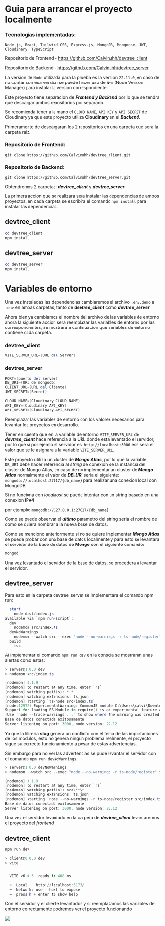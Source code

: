 # Guia para arrancar el proyecto localmente

### Tecnologias implementadas:

`Node.js, React, Tailwind CSS, Express.js, MongoDB, Mongoose, JWT, Cloudinary, TypeScript`

Repositorio de Frontend - https://github.com/Calvinuhh/devtree_client

Repositorio de Backend - https://github.com/Calvinuhh/devtree_server

La version de `Node` utilizada para la prueba es la version `22.11.0`, en caso de no contar con esa version se puede hacer uso de `Nvm` (Node Version Manager) para instalar la version correspondiente.

Este proyecto tiene separacion de **_Frontend y Backend_** por lo que se tendra que descargar ambos repositorios por separado.

Se recomienda tener a la mano el `CLOUD NAME`, `API KEY` y `API SECRET` de Cloudinary ya que este proyecto utiliza **Cloudinary** en el **_Backend_**.

Primeramente de descargaran los 2 repositorios en una carpeta que sera la carpeta raiz.

### Repositorio de Frontend:

```
git clone https://github.com/Calvinuhh/devtree_client.git
```

### Repositorio de Backend:

```
git clone https://github.com/Calvinuhh/devtree_server.git
```

Obtendremos 2 carpetas: **_devtree_client_** y **_devtree_server_**

La primera accion que se realizara sera instalar las dependencias de ambos proyectos, en cada carpeta se escribira el comando `npm install` para instalar las dependencias.

## devtree_client

```powershell
cd devtree_client
npm install
```

## devtree_server

```powershell
cd devtree_server
npm install
```

# Variables de entorno

Una vez instaladas las dependencias cambiaremos el archivo `.env.demo` a `.env` en ambas carpetas, tanto de **_devtree_client_** como **_devtree_server_**

Ahora bien ya cambiamos el nombre del archivo de las variables de entorno ahora la siguiente accion sera reemplazar las variables de entorno por las correspondientes, se mostrara a continuacion que variables de entorno contiene cada carpeta.

### devtree_client

```powershell
VITE_SERVER_URL=(URL del Server)
```

### devtree_server

```powershell
PORT=(puerto del server)
DB_URI=(URI de mongodb)
CLIENT_URL=(URL del Cliente)
JWT_SECRET=(Secret)

CLOUD_NAME=(Cloudinary CLOUD_NAME)
API_KEY=(Cloudinary API_KEY)
API_SECRET=(Cloudinary API_SECRET)
```

Reemplazar las variables de entorno con los valores necesarios para levantar los proyectos en desarrollo.

Tener en cuenta que en la variable de entorno `VITE_SERVER_URL` de **_devtree_client_** hace referencia a la URL donde esta levantado el servidor, por lo que si por ejemlo el servidor es: `http://localhost:3000` ese sera el valor que se le asignara a la variable `VITE_SERVER_URL`.

Este proyecto utiliza un cluster de **_Mongo Atlas_**, por lo que la variable `DB_URI` debe hacer referencia al _string_ de conexion de la instancia del cluster de Mongo Atlas, en caso de no implementar un cluster de **_Mongo Atlas_** normalmente el valor de **_DB_URI_** seria el siguiente: `mongodb://localhost:27017/{db_name}` para realizar una conexion local con MongoDB

Si no funciona con _localhost_ se puede intentar con un string basado en una conexion **IPv4**

por ejemplo: `mongodb://127.0.0.1:27017/{db_name}`

Como se puede observar el **_ultimo_** parametro del string seria el nombre de como se quiera nombrar a la nueva base de datos.

Como se menciono anteriormente si no se quiere implementar **_Mongo Atlas_** se puede probar con una base de datos localmente y para esto se levantara el servidor de la base de datos de **Mongo** con el siguiente comando:

```powershell
mongod
```

Una vez levantado el servidor de la base de datos, se procedera a levantar el servidor.

## devtree_server

Para esto en la carpeta devtree_server se implementara el comando npm run:

```powershell
  start
    node dist/index.js
available via `npm run-script`:
  dev
    nodemon src/index.ts
  devNoWarnings
    nodemon --watch src --exec "node --no-warnings -r ts-node/register" src/index.ts
  build
    tsc
```

Al implementar el comando `npm run dev` en la consola se mostraran unas alertas como estas:

```powershell
> server@1.0.0 dev
> nodemon src/index.ts

[nodemon] 3.1.9
[nodemon] to restart at any time, enter `rs`
[nodemon] watching path(s): *.*
[nodemon] watching extensions: ts,json
[nodemon] starting `ts-node src/index.ts`
(node:12972) ExperimentalWarning: CommonJS module C:\Users\calvi\Downloads\devtree_server\src\utils\manageHandle.ts is loading ES Module C:\Users\calvi\Downloads\devtree_server\node_modules\slug\slug.js using require().
Support for loading ES Module in require() is an experimental feature and might change at any time
(Use `node --trace-warnings ...` to show where the warning was created)
Base de datos conectada exitosamente
Server listening on port: 3000, node version: 22.12
```

Ya que la libreria **slug** genera un conflicto con el tema de las importaciones de los modulos, esto no genera ningun problema realmente, el proyecto sigue su correcto funcionamiento a pesar de estas advertencias.

Sin embargo para no ver las advertencias se pude levantar el servidor con el comando `npm run devNoWarnings`.

```powershell
> server@1.0.0 devNoWarnings
> nodemon --watch src --exec "node --no-warnings -r ts-node/register" src/index.ts

[nodemon] 3.1.9
[nodemon] to restart at any time, enter `rs`
[nodemon] watching path(s): src\**\*
[nodemon] watching extensions: ts,json
[nodemon] starting `node --no-warnings -r ts-node/register src/index.ts`
Base de datos conectada exitosamente
Server listening on port: 3000, node version: 22.12
```

Una vez el servidor levantado en la carpeta de **_devtree_client_** levantaremos el proyecto del _frontend_

## devtree_client

```powershell
npm run dev
```

```powershell
> client@0.0.0 dev
> vite


  VITE v6.0.3  ready in 408 ms

  ➜  Local:   http://localhost:5173/
  ➜  Network: use --host to expose
  ➜  press h + enter to show help
```

Con el servidor y el cliente levantados y si reemplazamos las variables de entorno correctamente podremos ver el proyecto funcionando

<img src="https://res.cloudinary.com/deotitxt8/image/upload/v1735235147/devtree/Screenshot_2024-12-26_124527_xfknxf.png">
